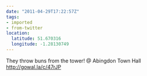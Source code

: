 ```yaml
---
date: "2011-04-29T17:22:57Z"
tags:
- imported
- from-twitter
location:
  latitude: 51.670316
  longitude: -1.28130749
---
```

They throw buns from the tower! @ Abingdon Town Hall http://gowal.la/c/47rJP
